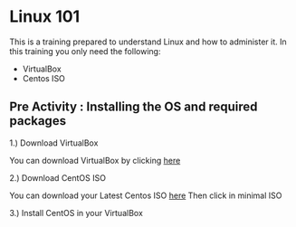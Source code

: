 # Linux 101

This is a training prepared to understand Linux and how to administer it.
In this training you only need the following:
- VirtualBox
- Centos ISO

## Pre Activity : Installing the OS and required packages

1.) Download VirtualBox

You can download VirtualBox by clicking [here](https://www.virtualbox.org/wiki/Downloads)

2.) Download CentOS ISO

You can download your Latest Centos ISO [here](https://www.centos.org/download/)
Then click in minimal ISO

3.) Install CentOS in your VirtualBox
